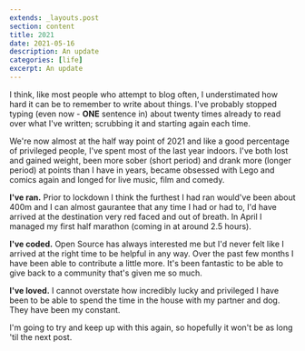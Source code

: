 ```yaml
---
extends: _layouts.post
section: content
title: 2021
date: 2021-05-16
description: An update
categories: [life]
excerpt: An update
---
```


I think, like most people who attempt to blog often, I understimated how hard it can be to remember to write about things. 
I've probably stopped typing (even now - **ONE** sentence in) about twenty times already to read over what I've written; scrubbing it and starting again each time.

We're now almost at the half way point of 2021 and like a good percentage of privileged people, I've spent most of the last year indoors. 
I've both lost and gained weight, been more sober (short period) and drank more (longer period) at points than I have in years, became obsessed with Lego and comics again and longed for live music, film and comedy.

__I've ran.__ Prior to lockdown I think the furthest I had ran would've been about 400m and I can almost gaurantee that any time I had or had to, I'd have arrived at the destination very red faced and out of breath. In April I managed my first half marathon (coming in at around 2.5 hours).

__I've coded.__ Open Source has always interested me but I'd never felt like I arrived at the right time to be helpful in any way. Over the past few months I have been able
to contribute a little more. It's been fantastic to be able to give back to a community that's given me so much.

__I've loved.__ I cannot overstate how incredibly lucky and privileged I have been to be able to spend the time in the house with my partner and dog. They have been my constant.

I'm going to try and keep up with this again, so hopefully it won't be as long 'til the next post.
